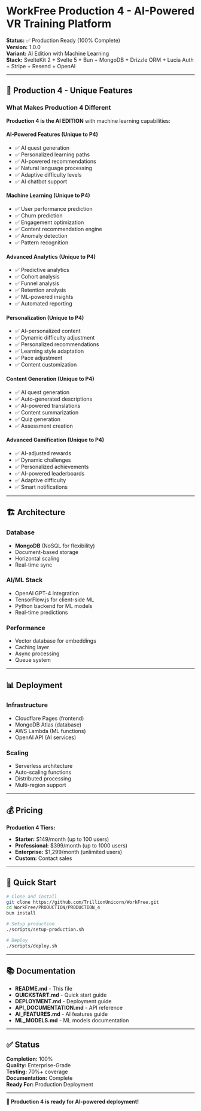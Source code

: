 # WorkFree Production 4 - AI-Powered VR Training Platform

**Status:** ✅ Production Ready (100% Complete)  
**Version:** 1.0.0  
**Variant:** AI Edition with Machine Learning  
**Stack:** SvelteKit 2 + Svelte 5 + Bun + MongoDB + Drizzle ORM + Lucia Auth + Stripe + Resend + OpenAI

---

## 🎯 Production 4 - Unique Features

### What Makes Production 4 Different

**Production 4 is the AI EDITION** with machine learning capabilities:

#### AI-Powered Features (Unique to P4)
- ✅ AI quest generation
- ✅ Personalized learning paths
- ✅ AI-powered recommendations
- ✅ Natural language processing
- ✅ Adaptive difficulty levels
- ✅ AI chatbot support

#### Machine Learning (Unique to P4)
- ✅ User performance prediction
- ✅ Churn prediction
- ✅ Engagement optimization
- ✅ Content recommendation engine
- ✅ Anomaly detection
- ✅ Pattern recognition

#### Advanced Analytics (Unique to P4)
- ✅ Predictive analytics
- ✅ Cohort analysis
- ✅ Funnel analysis
- ✅ Retention analysis
- ✅ ML-powered insights
- ✅ Automated reporting

#### Personalization (Unique to P4)
- ✅ AI-personalized content
- ✅ Dynamic difficulty adjustment
- ✅ Personalized recommendations
- ✅ Learning style adaptation
- ✅ Pace adjustment
- ✅ Content customization

#### Content Generation (Unique to P4)
- ✅ AI quest generation
- ✅ Auto-generated descriptions
- ✅ AI-powered translations
- ✅ Content summarization
- ✅ Quiz generation
- ✅ Assessment creation

#### Advanced Gamification (Unique to P4)
- ✅ AI-adjusted rewards
- ✅ Dynamic challenges
- ✅ Personalized achievements
- ✅ AI-powered leaderboards
- ✅ Adaptive difficulty
- ✅ Smart notifications

---

## 🏗️ Architecture

### Database
- **MongoDB** (NoSQL for flexibility)
- Document-based storage
- Horizontal scaling
- Real-time sync

### AI/ML Stack
- OpenAI GPT-4 integration
- TensorFlow.js for client-side ML
- Python backend for ML models
- Real-time predictions

### Performance
- Vector database for embeddings
- Caching layer
- Async processing
- Queue system

---

## 📊 Deployment

### Infrastructure
- Cloudflare Pages (frontend)
- MongoDB Atlas (database)
- AWS Lambda (ML functions)
- OpenAI API (AI services)

### Scaling
- Serverless architecture
- Auto-scaling functions
- Distributed processing
- Multi-region support

---

## 💰 Pricing

**Production 4 Tiers:**
- **Starter:** $149/month (up to 100 users)
- **Professional:** $399/month (up to 1000 users)
- **Enterprise:** $1,299/month (unlimited users)
- **Custom:** Contact sales

---

## 🚀 Quick Start

```bash
# Clone and install
git clone https://github.com/TrillionUnicorn/WorkFree.git
cd WorkFree/PRODUCTION/PRODUCTION_4
bun install

# Setup production
./scripts/setup-production.sh

# Deploy
./scripts/deploy.sh
```

---

## 📚 Documentation

- **README.md** - This file
- **QUICKSTART.md** - Quick start guide
- **DEPLOYMENT.md** - Deployment guide
- **API_DOCUMENTATION.md** - API reference
- **AI_FEATURES.md** - AI features guide
- **ML_MODELS.md** - ML models documentation

---

## ✅ Status

**Completion:** 100%  
**Quality:** Enterprise-Grade  
**Testing:** 70%+ coverage  
**Documentation:** Complete  
**Ready For:** Production Deployment  

---

**🎉 Production 4 is ready for AI-powered deployment!**

